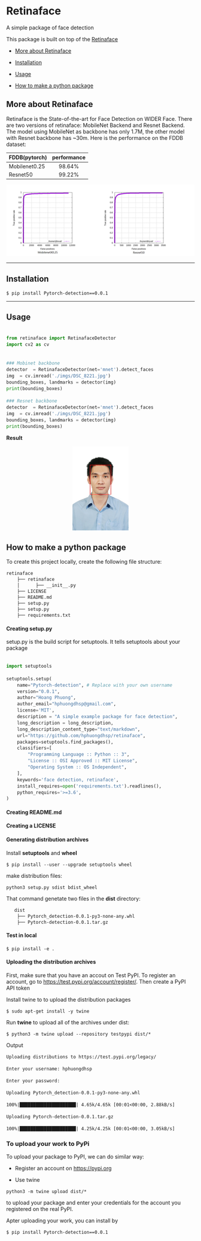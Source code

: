 # Retinaface

A simple package of face detection

This package is built on top of the [Retinaface](https://github.com/biubug6/Pytorch_Retinaface)




- [More about Retinaface](#more-about-Retinaface)

- [Installation](#installation)

- [Usage](#Usage)

- [How to make a python package](#how-to-make-a-python-package)



## More about Retinaface

Retinaface is the State-of-the-art for Face Detection on WIDER Face. There are two versions of retinaface: MobileNet Backend and Resnet Backend. The model using MobileNet as backbone has only 1.7M, the other model with Resnet backbone has ~30m. Here is the performance on the FDDB dataset: 

| FDDB(pytorch) | performance |
|:-|:-:|
| Mobilenet0.25 | 98.64% |
| Resnet50 | 99.22% |

<p align="center"><img src="./imgs/FDDB.png" width="640"\></p>

----

## Installation

```
$ pip install Pytorch-detection==0.0.1

```

----

## Usage

```python

from retinaface import RetinafaceDetector
import cv2 as cv


### Mobinet backbone 
detector  = RetinafaceDetector(net='mnet').detect_faces
img  = cv.imread('./imgs/DSC_8221.jpg')
bounding_boxes, landmarks = detector(img)
print(bounding_boxes)

### Resnet backbone 
detector  = RetinafaceDetector(net='mnet').detect_faces
img  = cv.imread('./imgs/DSC_8221.jpg')
bounding_boxes, landmarks = detector(img)
print(bounding_boxes)

```

**Result** 

<p align="center"><img src="./imgs/detect_DSC_8221.jpg" width="150"\></p>

## How to make a python package 

To create this project locally, create the following file structure:


```Shell
retinaface
    ├── retinaface
    │      ├── __init__.py
    ├── LICENSE
    ├── README.md
    ├── setup.py
    ├── setup.py
    ├── requirements.txt

```

#### Creating setup.py

setup.py is the build script for setuptools. It tells setuptools about your package

```python

import setuptools

setuptools.setup(
    name="Pytorch-detection", # Replace with your own username
    version="0.0.1",
    author="Hoang Phuong",
    author_email="hphuongdhsp@gmail.com",
    license='MIT',
    description = "A simple example package for face detection",
    long_description = long_description,
    long_description_content_type="text/markdown",
    url="https://github.com/hphuongdhsp/retinaface",
    packages=setuptools.find_packages(),
    classifiers=[
        "Programming Language :: Python :: 3",
        "License :: OSI Approved :: MIT License",
        "Operating System :: OS Independent",
    ],
    keywords='face detection, retinaface',
    install_requires=open('requirements.txt').readlines(),
    python_requires='>=3.6',
)

```
#### Creating README.md

#### Creating a LICENSE

#### Generating distribution archives

Install **setuptools** and **wheel**

```
$ pip install --user --upgrade setuptools wheel

```
make distribution files:

```
python3 setup.py sdist bdist_wheel
```

That command genetate two files in the **dist** directory:  

```Shell
   dist
    ├── Pytorch_detection-0.0.1-py3-none-any.whl
    ├── Pytorch-detection-0.0.1.tar.gz

```

#### Test in local 

```
$ pip install -e .
```


#### Uploading the distribution archives

First, make sure that you have an accout on Test PyPI. To register an account, go to https://test.pypi.org/account/register/. Then create a PyPI API token

Install  twine to to upload the distribution packages

```
$ sudo apt-get install -y twine

```

Run **twine** to upload all of the archives under dist:

```
$ python3 -m twine upload --repository testpypi dist/*

```

Output
```
Uploading distributions to https://test.pypi.org/legacy/

Enter your username: hphuongdhsp

Enter your password:

Uploading Pytorch_detection-0.0.1-py3-none-any.whl

100%|█████████████████████| 4.65k/4.65k [00:01<00:00, 2.88kB/s]

Uploading Pytorch-detection-0.0.1.tar.gz

100%|█████████████████████| 4.25k/4.25k [00:01<00:00, 3.05kB/s]
```


### To upload  your work to PyPi

To upload your package to PyPI, we can do similar way: 

+ Register an account on https://pypi.org

+ Use twine 

```
python3 -m twine upload dist/*
```
to upload your package and enter your credentials for the account you registered on the real PyPI.

Apter uploading your work, you can install by


```
$ pip install Pytorch-detection==0.0.1
```